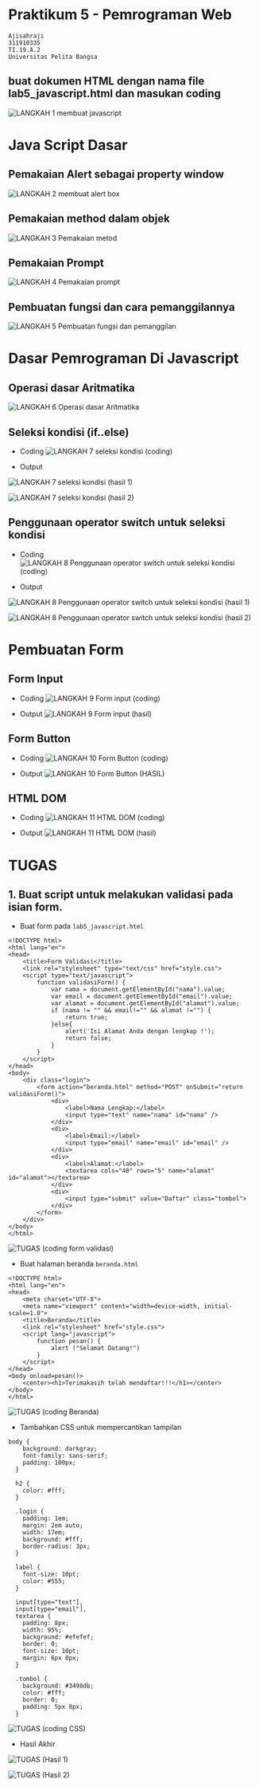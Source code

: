 # Praktikum 5 - Pemrograman Web
```
Ajisahraji
311910335
TI.19.A.2
Universitas Pelita Bangsa
```
## buat dokumen HTML dengan nama file lab5_javascript.html dan masukan coding
![LANGKAH 1 membuat javascript](https://user-images.githubusercontent.com/22215113/116093562-fc3a0000-a6d0-11eb-98fd-d0ee348c9fee.png)

# Java Script Dasar
## Pemakaian Alert sebagai property window
![LANGKAH 2 membuat alert box](https://user-images.githubusercontent.com/22215113/116093584-022fe100-a6d1-11eb-9ebb-b7969da6f301.png)

## Pemakaian method dalam objek
![LANGKAH 3 Pemakaian metod](https://user-images.githubusercontent.com/22215113/116093591-04923b00-a6d1-11eb-8398-4ad401b46be4.png)

## Pemakaian Prompt
![LANGKAH 4 Pemakaian prompt](https://user-images.githubusercontent.com/22215113/116093616-08be5880-a6d1-11eb-88c7-bfa80fba2141.png)

## Pembuatan fungsi dan cara pemanggilannya
![LANGKAH 5 Pembuatan fungsi dan pemanggilan](https://user-images.githubusercontent.com/22215113/116093631-0b20b280-a6d1-11eb-82c2-82e12545251c.png)

# Dasar Pemrograman Di Javascript
## Operasi dasar Aritmatika
![LANGKAH 6 Operasi dasar Aritmatika](https://user-images.githubusercontent.com/22215113/116093650-0e1ba300-a6d1-11eb-9dfa-f69fdb0b39f5.png)

## Seleksi kondisi (if..else)
* Coding
![LANGKAH 7 seleksi kondisi (coding)](https://user-images.githubusercontent.com/22215113/116093659-107dfd00-a6d1-11eb-9573-94a20c4f8a77.png)

* Output

![LANGKAH 7 seleksi kondisi (hasil 1)](https://user-images.githubusercontent.com/22215113/116093759-268bbd80-a6d1-11eb-856f-91234517480b.png)

![LANGKAH 7 seleksi kondisi (hasil 2)](https://user-images.githubusercontent.com/22215113/116093767-2986ae00-a6d1-11eb-904f-42f3608d1e67.png)

## Penggunaan operator switch untuk seleksi kondisi
* Coding
![LANGKAH 8 Penggunaan operator switch untuk seleksi kondisi (coding)](https://user-images.githubusercontent.com/22215113/116094011-5cc93d00-a6d1-11eb-9cda-170304e670ec.png)

* Output

![LANGKAH 8 Penggunaan operator switch untuk seleksi kondisi (hasil 1)](https://user-images.githubusercontent.com/22215113/116094069-6bafef80-a6d1-11eb-83c5-7248eb946f8d.png)

![LANGKAH 8 Penggunaan operator switch untuk seleksi kondisi (hasil 2)](https://user-images.githubusercontent.com/22215113/116094080-6d79b300-a6d1-11eb-8e5b-0f9471cf9d22.png)

# Pembuatan Form
## Form Input
* Coding
![LANGKAH 9 Form input (coding)](https://user-images.githubusercontent.com/22215113/116094109-74082a80-a6d1-11eb-96f6-84049980d45a.png)

* Output
![LANGKAH 9 Form input (hasil)](https://user-images.githubusercontent.com/22215113/116094143-7d919280-a6d1-11eb-8828-dfc8d446177e.png)

## Form Button
* Coding
![LANGKAH 10 Form Button (coding)](https://user-images.githubusercontent.com/22215113/116094214-897d5480-a6d1-11eb-9d9f-727838f5868d.png)

* Output
![LANGKAH 10 Form Button (HASIL)](https://user-images.githubusercontent.com/22215113/116094233-8da97200-a6d1-11eb-974a-b7b2c9dd6ae7.png)

## HTML DOM
* Coding
![LANGKAH 11 HTML DOM (coding)](https://user-images.githubusercontent.com/22215113/116094283-9c902480-a6d1-11eb-9732-d44e8be8f611.png)

* Output
![LANGKAH 11 HTML DOM (hasil)](https://user-images.githubusercontent.com/22215113/116094305-a0bc4200-a6d1-11eb-946e-7fa3da8ee846.png)

# TUGAS
## 1. Buat script untuk melakukan validasi pada isian form.

* Buat form pada `lab5_javascript.html`
```
<!DOCTYPE html>
<html lang="en">
<head>
	<title>Form Validasi</title>
	<link rel="stylesheet" type="text/css" href="style.css">
    <script type="text/javascript">
        function validasiForm() {
            var nama = document.getElementById("nama").value;
            var email = document.getElementById("email").value;
            var alamat = document.getElementById("alamat").value;
            if (nama != "" && email!="" && alamat !="") {
                return true;
            }else{
                alert('Isi Alamat Anda dengan lengkap !');
                return false;
            }
        }
    </script>
</head>
<body>
	<div class="login">
		<form action="beranda.html" method="POST" onSubmit="return validasiForm()">
			<div>
				<label>Nama Lengkap:</label>
				<input type="text" name="nama" id="nama" />
			</div>
			<div>
				<label>Email:</label>
				<input type="email" name="email" id="email" />
			</div>
			<div>
				<label>Alamat:</label>
				<textarea cols="40" rows="5" name="alamat" id="alamat"></textarea>
			</div>
			<div>
				<input type="submit" value="Daftar" class="tombol">
			</div>
		</form>
	</div>
</body>
</html>
```
![TUGAS (coding form validasi)](https://user-images.githubusercontent.com/22215113/116094374-ad409a80-a6d1-11eb-9291-5c9ab4533c78.png)

* Buat halaman beranda `beranda.html`
```
<!DOCTYPE html>
<html lang="en">
<head>
    <meta charset="UTF-8">
    <meta name="viewport" content="width=device-width, initial-scale=1.0">
    <title>Beranda</title>
    <link rel="stylesheet" href="style.css">
    <script lang="javascript">
        function pesan() {
            alert ("Selamat Datang!")
        }
    </script>
</head>
<body onload=pesan()>
    <center><h1>Terimakasih telah mendaftar!!!</h1></center>
</body>
</html>
```
![TUGAS (coding Beranda)](https://user-images.githubusercontent.com/22215113/116094389-b0d42180-a6d1-11eb-8af8-4596c977a8ff.png)

* Tambahkan CSS untuk mempercantikan tampilan
```
body {
    background: darkgray;
    font-family: sans-serif;
    padding: 100px;
  }
  
  h2 {
    color: #fff;
  }
  
  .login {
    padding: 1em;
    margin: 2em auto;
    width: 17em;
    background: #fff;
    border-radius: 3px;
  }
  
  label {
    font-size: 10pt;
    color: #555;
  }
  
  input[type="text"],
  input[type="email"],
  textarea {
    padding: 8px;
    width: 95%;
    background: #efefef;
    border: 0;
    font-size: 10pt;
    margin: 6px 0px;
  }
  
  .tombol {
    background: #3498db;
    color: #fff;
    border: 0;
    padding: 5px 8px;
  }
```
![TUGAS (coding CSS)](https://user-images.githubusercontent.com/22215113/116094407-b5003f00-a6d1-11eb-8a22-9271b635723c.png)

* Hasil Akhir

![TUGAS (Hasil 1)](https://user-images.githubusercontent.com/22215113/116094428-b893c600-a6d1-11eb-86e1-fccaa9a3a9f4.png)

![TUGAS (Hasil 2)](https://user-images.githubusercontent.com/22215113/116094433-b92c5c80-a6d1-11eb-9111-aa5aab453d3c.png)
